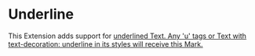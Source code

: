 # Underline

This Extension adds support for <u>underlined<u> Text. Any 'u' tags or Text with
text-decoration: underline in its styles will receive this Mark.
